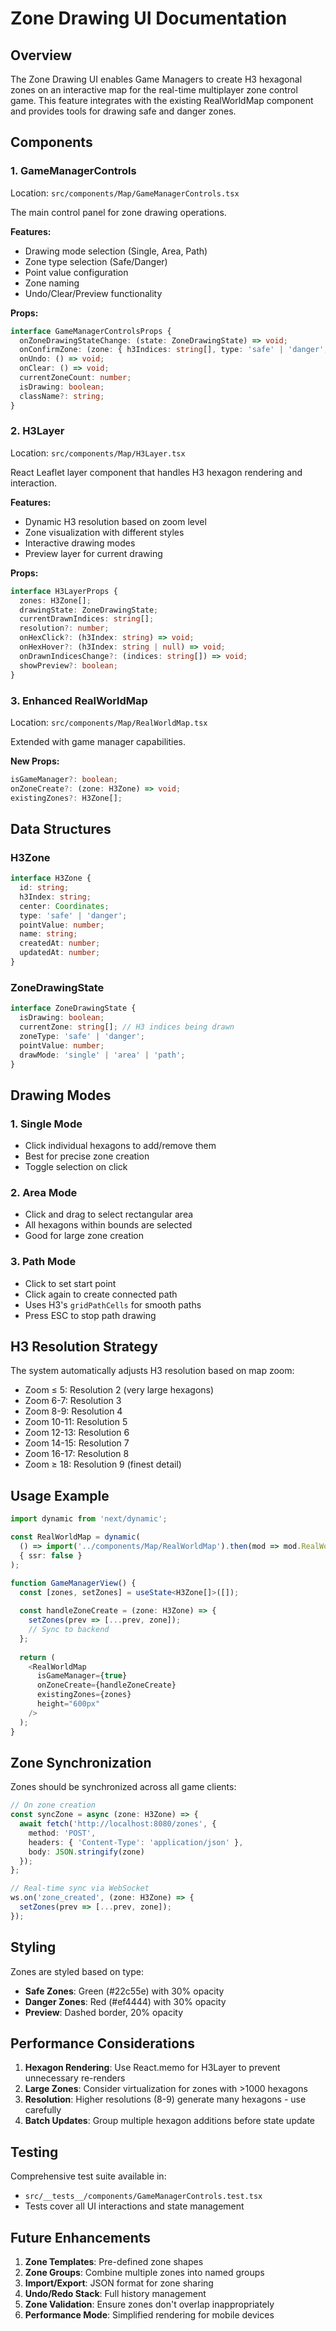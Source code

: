 # Zone Drawing UI Documentation

## Overview
The Zone Drawing UI enables Game Managers to create H3 hexagonal zones on an interactive map for the real-time multiplayer zone control game. This feature integrates with the existing RealWorldMap component and provides tools for drawing safe and danger zones.

## Components

### 1. GameManagerControls
Location: `src/components/Map/GameManagerControls.tsx`

The main control panel for zone drawing operations.

**Features:**
- Drawing mode selection (Single, Area, Path)
- Zone type selection (Safe/Danger)
- Point value configuration
- Zone naming
- Undo/Clear/Preview functionality

**Props:**
```typescript
interface GameManagerControlsProps {
  onZoneDrawingStateChange: (state: ZoneDrawingState) => void;
  onConfirmZone: (zone: { h3Indices: string[], type: 'safe' | 'danger', pointValue: number, name: string }) => void;
  onUndo: () => void;
  onClear: () => void;
  currentZoneCount: number;
  isDrawing: boolean;
  className?: string;
}
```

### 2. H3Layer
Location: `src/components/Map/H3Layer.tsx`

React Leaflet layer component that handles H3 hexagon rendering and interaction.

**Features:**
- Dynamic H3 resolution based on zoom level
- Zone visualization with different styles
- Interactive drawing modes
- Preview layer for current drawing

**Props:**
```typescript
interface H3LayerProps {
  zones: H3Zone[];
  drawingState: ZoneDrawingState;
  currentDrawnIndices: string[];
  resolution?: number;
  onHexClick?: (h3Index: string) => void;
  onHexHover?: (h3Index: string | null) => void;
  onDrawnIndicesChange?: (indices: string[]) => void;
  showPreview?: boolean;
}
```

### 3. Enhanced RealWorldMap
Location: `src/components/Map/RealWorldMap.tsx`

Extended with game manager capabilities.

**New Props:**
```typescript
isGameManager?: boolean;
onZoneCreate?: (zone: H3Zone) => void;
existingZones?: H3Zone[];
```

## Data Structures

### H3Zone
```typescript
interface H3Zone {
  id: string;
  h3Index: string;
  center: Coordinates;
  type: 'safe' | 'danger';
  pointValue: number;
  name: string;
  createdAt: number;
  updatedAt: number;
}
```

### ZoneDrawingState
```typescript
interface ZoneDrawingState {
  isDrawing: boolean;
  currentZone: string[]; // H3 indices being drawn
  zoneType: 'safe' | 'danger';
  pointValue: number;
  drawMode: 'single' | 'area' | 'path';
}
```

## Drawing Modes

### 1. Single Mode
- Click individual hexagons to add/remove them
- Best for precise zone creation
- Toggle selection on click

### 2. Area Mode
- Click and drag to select rectangular area
- All hexagons within bounds are selected
- Good for large zone creation

### 3. Path Mode
- Click to set start point
- Click again to create connected path
- Uses H3's `gridPathCells` for smooth paths
- Press ESC to stop path drawing

## H3 Resolution Strategy

The system automatically adjusts H3 resolution based on map zoom:
- Zoom ≤ 5: Resolution 2 (very large hexagons)
- Zoom 6-7: Resolution 3
- Zoom 8-9: Resolution 4
- Zoom 10-11: Resolution 5
- Zoom 12-13: Resolution 6
- Zoom 14-15: Resolution 7
- Zoom 16-17: Resolution 8
- Zoom ≥ 18: Resolution 9 (finest detail)

## Usage Example

```typescript
import dynamic from 'next/dynamic';

const RealWorldMap = dynamic(
  () => import('../components/Map/RealWorldMap').then(mod => mod.RealWorldMap),
  { ssr: false }
);

function GameManagerView() {
  const [zones, setZones] = useState<H3Zone[]>([]);
  
  const handleZoneCreate = (zone: H3Zone) => {
    setZones(prev => [...prev, zone]);
    // Sync to backend
  };
  
  return (
    <RealWorldMap
      isGameManager={true}
      onZoneCreate={handleZoneCreate}
      existingZones={zones}
      height="600px"
    />
  );
}
```

## Zone Synchronization

Zones should be synchronized across all game clients:

```typescript
// On zone creation
const syncZone = async (zone: H3Zone) => {
  await fetch('http://localhost:8080/zones', {
    method: 'POST',
    headers: { 'Content-Type': 'application/json' },
    body: JSON.stringify(zone)
  });
};

// Real-time sync via WebSocket
ws.on('zone_created', (zone: H3Zone) => {
  setZones(prev => [...prev, zone]);
});
```

## Styling

Zones are styled based on type:
- **Safe Zones**: Green (#22c55e) with 30% opacity
- **Danger Zones**: Red (#ef4444) with 30% opacity
- **Preview**: Dashed border, 20% opacity

## Performance Considerations

1. **Hexagon Rendering**: Use React.memo for H3Layer to prevent unnecessary re-renders
2. **Large Zones**: Consider virtualization for zones with >1000 hexagons
3. **Resolution**: Higher resolutions (8-9) generate many hexagons - use carefully
4. **Batch Updates**: Group multiple hexagon additions before state update

## Testing

Comprehensive test suite available in:
- `src/__tests__/components/GameManagerControls.test.tsx`
- Tests cover all UI interactions and state management

## Future Enhancements

1. **Zone Templates**: Pre-defined zone shapes
2. **Zone Groups**: Combine multiple zones into named groups
3. **Import/Export**: JSON format for zone sharing
4. **Undo/Redo Stack**: Full history management
5. **Zone Validation**: Ensure zones don't overlap inappropriately
6. **Performance Mode**: Simplified rendering for mobile devices